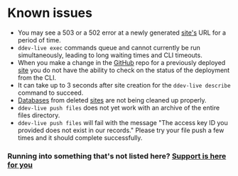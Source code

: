 # Known issues

- You may see a 503 or a 502 error at a newly generated [site's](sites.md) URL for a period of time.
- `ddev-live exec` commands queue and cannot currently be run simultaneously, leading to long waiting times and CLI timeouts.
- When you make a change in the [GitHub](github.md) repo for a previously deployed [site](sites.md) you do not have the ability to check on the status of the deployment from the CLI.
- It can take up to 3 seconds after site creation for the `ddev-live describe` command to succeed.
- [Databases](databases.md) from deleted [sites](sites.md) are not being cleaned up properly.
- `ddev-live push files` does not yet work with an archive of the entire files directory.
- `ddev-live push files` will fail with the message "The access key ID you provided does not exist in our records." Please try your file push a few times and it should complete successfully. 

### Running into something that's not listed here? [Support is here for you](https://docs.ddev.com/support/)
